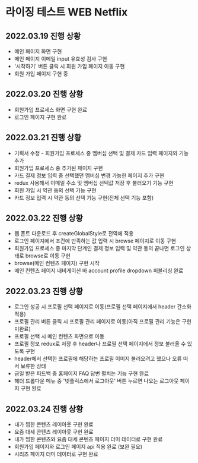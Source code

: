 # 라이징 테스트 WEB Netflix

## 2022.03.19 진행 상황

- 메인 페이지 화면 구현
- 메인 페이지 이메일 input 유효성 검사 구현
- '시작하기' 버튼 클릭 시 회원 가입 페이지 이동 구현
- 회원 가입 페이지 구현 중

## 2022.03.20 진행 상황

- 회원가입 프로세스 화면 구현 완료
- 로그인 페이지 구현 완료

## 2022.03.21 진행 상황

- 기획서 수정 - 회원가입 프로세스 중 멤버십 선택 및 결제 카드 입력 페이지와 기능 추가
- 회원가입 프로세스 중 추가된 페이지 구현
- 카드 결제 정보 입력 중 선택했던 멤버십 변경 가능한 페이지 추가 구현
- redux 사용해서 이메일 주소 및 멤버십 선택값 저장 후 불러오기 기능 구현
- 회원 가입 시 약관 동의 선택 기능 구현
- 카드 정보 입력 시 약관 동의 선택 기능 구현(전체 선택 기능 포함)

## 2022.03.22 진행 상황

- 웹 폰트 다운로드 후 createGlobalStyle로 전역에 적용
- 로그인 페이지에서 조건에 만족하는 값 입력 시 browse 페이지로 이동 구현
- 회원가입 프로세스 중 마지막 단계인 결제 정보 입력 및 약관 동의 끝나면 로그인 상태로 browse로 이동 구현
- browse(메인 컨텐츠 페이지) 구현 시작
- 메인 컨텐츠 페이지 내비게이션 바 account profile dropdown 퍼블리싱 완료

## 2022.03.23 진행 상황

- 로그인 성공 시 프로필 선택 페이지로 이동(프로필 선택 페이지에서 header 간소화 적용)
- 프로필 관리 버튼 클릭 시 프로필 관리 페이지로 이동(아직 프로필 관리 기능은 구현 미완료)
- 프로필 선택 시 메인 컨텐츠 화면으로 이동
- 프로필 정보 redux로 저장 후 header나 프로필 선택 페이지에서 정보 불러올 수 있도록 구현
- header에서 선택한 프로필에 해당하는 프로필 이미지 불러오려고 했으나 오류 떠서 보류한 상태
- 금일 받은 피드백 중 홈페이지 FAQ 답변 펼치는 기능 구현 완료
- 헤더 드롭다운 메뉴 중 '넷플릭스에서 로그아웃' 버튼 누르면 나오는 로그아웃 페이지 구현 완료

## 2022.03.24 진행 상황

- 내가 찜한 콘텐츠 레이아웃 구현 완료
- 요즘 대세 콘텐츠 레이아웃 구현 완료
- 내가 찜한 콘텐츠와 요즘 대세 콘텐츠 페이지 더미 데이터로 구현 완료
- 회원가입 페이지와 로그인 페이지 api 적용 완료 (보완 필요)
- 시리즈 페이지 더미 데이터로 구현 완료
